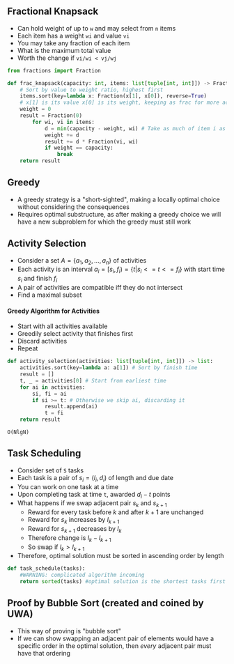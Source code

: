 ## Fractional Knapsack
- Can hold weight of up to `w` and may select from `n` items
- Each item has a weight `wi` and value `vi`
- You may take any fraction of each item
- What is the maximum total value
- Worth the change if `vi/wi < vj/wj`
``` python
from fractions import Fraction

def frac_knapsack(capacity: int, items: list[tuple[int, int]]) -> Fraction:
	# Sort by value to weight ratio, highest first
	items.sort(key=lambda x: Fraction(x[1], x[0]), reverse=True)
	# x[1] is its value x[0] is its weight, keeping as frac for more accurate
	weight = 0
	result = Fraction(0)
		for wi, vi in items:
			d = min(capacity - weight, wi) # Take as much of item i as we can
			weight += d
			result += d * Fraction(vi, wi)
			if weight == capacity:
				break
	return result
```

## Greedy
- A greedy strategy is a "short-sighted", making a locally optimal choice without considering the consequences
- Requires optimal substructure, as after making a greedy choice we will have a new subproblem for which the greedy must still work

## Activity Selection
- Consider a set $A=\{a_1, a_2, ..., a_n\}$ of activities
- Each activity is an interval $a_i=[s_i,f_i)=\{t|s_i <= t <= f_i\}$ with start time $s_i$ and finish $f_i$
- A pair of activities are compatible iff they do not intersect
- Find a maximal subset
#### Greedy Algorithm for Activities
- Start with all activities available
- Greedily select activity that finishes first
- Discard activities
- Repeat
``` python
def activity_selection(activities: list[tuple[int, int]]) -> list:
	activities.sort(key=lambda a: a[1]) # Sort by finish time
	result = []
	t, _ = activities[0] # Start from earliest time
	for ai in activities:
		si, fi = ai
		if si >= t: # Otherwise we skip ai, discarding it
			result.append(ai)
			t = fi
	return result
```
`O(NlgN)`

## Task Scheduling
- Consider set of `S` tasks
- Each task is a pair of $s_i = (l_i, d_i)$ of length and due date
- You can work on one task at a time
- Upon completing task at time `t`, awarded $d_i - t$ points
- What happens if we swap adjacent pair $s_k$ and $s_{k+1}$
	- Reward for every task before $k$ and after $k+1$ are unchanged
	- Reward for $s_k$ increases by $l_{k+1}$
	- Reward for $s_{k+1}$ decreases by $l_k$
	- Therefore change is $l_k - l_{k+1}$
	- So swap if $l_k > l_{k+1}$
- Therefore, optimal solution must be sorted in ascending order by length
``` python
def task_schedule(tasks):
	#WARNING: complicated algorithm incoming
	return sorted(tasks) #optimal solution is the shortest tasks first
```

## Proof by Bubble Sort (created and coined by UWA)
- This way of proving is "bubble sort"
- If we can show swapping an adjacent pair of elements would have a specific order in the optimal solution, then *every* adjacent pair must have that ordering